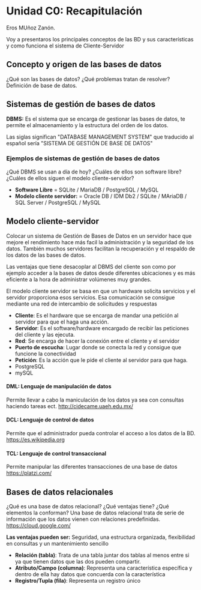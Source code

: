 # Unidad C0: Recapitulación

Eros MUñoz Zanón.

Voy a presentaros los principales conceptos de las BD y sus características y como funciona el sistema de Cliente-Servidor
## Concepto y origen de las bases de datos
¿Qué son las bases de datos? ¿Qué problemas tratan de resolver? Definición de base de datos.

## Sistemas de gestión de bases de datos
__DBMS:__ Es el sistema que se encarga de gestionar las bases de datos, te permite el almacenamiento y la estructura del orden de los datos.

Las siglas significan "DATABASE MANAGEMENT SYSTEM" que traducido al español sería "SISTEMA DE GESTIÓN DE BASE DE DATOS"

### Ejemplos de sistemas de gestión de bases de datos
¿Qué DBMS se usan a día de hoy? ¿Cuáles de ellos son software libre? ¿Cuáles de ellos siguen el modelo cliente-servidor?

* __Software Libre__ = SQLite / MariaDB / PostgreSQL / MySQL
* __Modelo cliente servidor:__ = Oracle DB / IDM Db2 / SQLite / MAriaDB / SQL Server / PostgreSQL / MySQL

## Modelo cliente-servidor
Colocar un sistema de Gestión de Bases de Datos en un servidor hace que mejore el rendimiento hace más facil la administración y la seguridad de los datos.
También muchos servidores facilitan la recuperación y el respaldo de los datos de las bases de datos.

Las ventajas que tiene desacoplar al DBMS del cliente son como por ejemplo acceder a la bases de datos desde diferentes ubicaciones y es más eficiente a la hora de administrar volúmenes muy grandes.

El modelo cliente servidor se basa en que un hardware solicita servicios y el servidor proporciona esos servicios.
Esa comunicación se consigue mediante una red de intercambio de solicitudes y respuestas

* __Cliente__: Es el hardware que se encarga de mandar una petición al servidor para que el haga una acción.
* __Servidor__: Es el software/hardware encargado de recibir las peticiones del cliente y las ejecuta.
* __Red__: Se encarga de hacer la conexión entre el cliente y el servidor
* __Puerto de escucha__: Lugar donde se conecta la red y consigue que funcione la conectividad
* __Petición__: Es la acción que le pide el cliente al servidor para que haga.
* PostgreSQL
* mySQL

#### DML: Lenguaje de manipulación de datos
Permite llevar a cabo la maniculación de los datos ya sea con consultas haciendo tareas ect.
http://cidecame.uaeh.edu.mx/
#### DCL: Lenguaje de control de datos
Permite que el administrador pueda controlar el acceso a los datos de la BD.
https://es.wikipedia.org
#### TCL: Lenguaje de control transaccional
Permite manipular las diferentes transacciones de una base de datos
https://platzi.com/
## Bases de datos relacionales
¿Qué es una base de datos relacional? ¿Qué ventajas tiene? ¿Qué elementos la conforman?
Una base de datos relacional trata de serie de información que los datos vienen con relaciones predefinidas.
https://cloud.google.com/

__Las ventajas pueden ser:__ Seguridad, una estructura organizada, flexibilidad en consultas y un mantenimiento sencillo
* __Relación (tabla)__: Trata de una tabla juntar dos tablas al menos entre si ya que tienen datos que las dos pueden compartir.
* __Atributo/Campo (columna)__: Representa una característica específica y dentro de ella hay datos que concuerda con la característica
* __Registro/Tupla (fila)__: Representa un registro único
